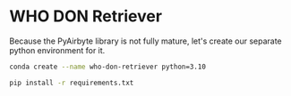 # WHO DON Retriever

Because the PyAirbyte library is not fully mature, let's create our separate python environment for it.

```sh
conda create --name who-don-retriever python=3.10

pip install -r requirements.txt

```
